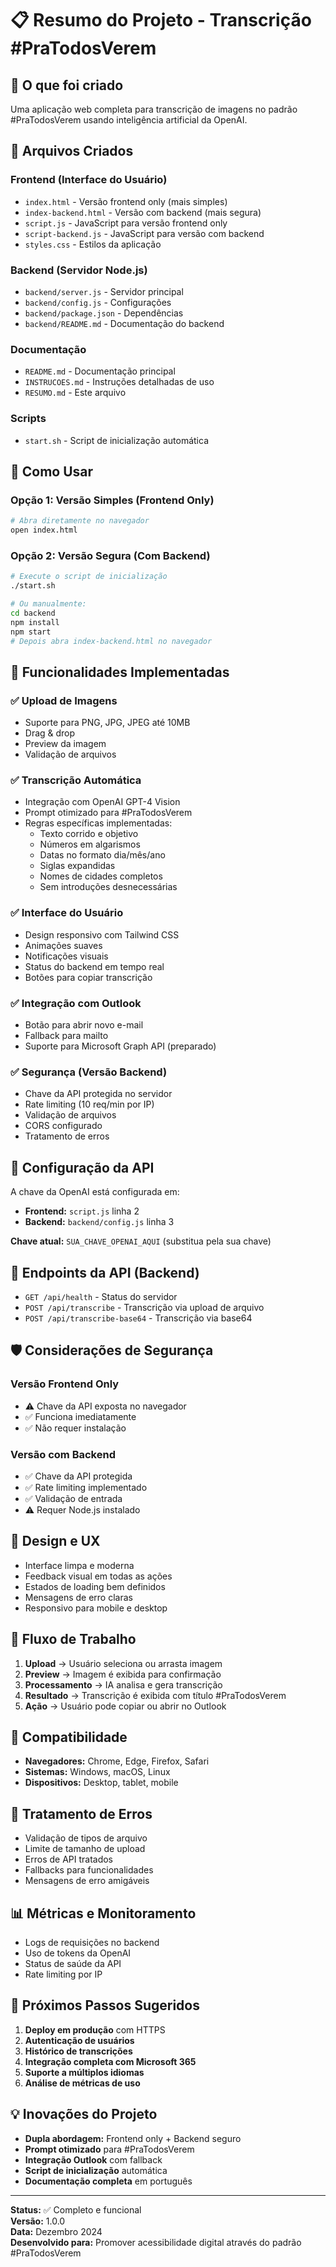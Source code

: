 # 📋 Resumo do Projeto - Transcrição #PraTodosVerem

## 🎯 O que foi criado

Uma aplicação web completa para transcrição de imagens no padrão #PraTodosVerem usando inteligência artificial da OpenAI.

## 📁 Arquivos Criados

### Frontend (Interface do Usuário)
- `index.html` - Versão frontend only (mais simples)
- `index-backend.html` - Versão com backend (mais segura)
- `script.js` - JavaScript para versão frontend only
- `script-backend.js` - JavaScript para versão com backend
- `styles.css` - Estilos da aplicação

### Backend (Servidor Node.js)
- `backend/server.js` - Servidor principal
- `backend/config.js` - Configurações
- `backend/package.json` - Dependências
- `backend/README.md` - Documentação do backend

### Documentação
- `README.md` - Documentação principal
- `INSTRUCOES.md` - Instruções detalhadas de uso
- `RESUMO.md` - Este arquivo

### Scripts
- `start.sh` - Script de inicialização automática

## 🚀 Como Usar

### Opção 1: Versão Simples (Frontend Only)
```bash
# Abra diretamente no navegador
open index.html
```

### Opção 2: Versão Segura (Com Backend)
```bash
# Execute o script de inicialização
./start.sh

# Ou manualmente:
cd backend
npm install
npm start
# Depois abra index-backend.html no navegador
```

## 🔧 Funcionalidades Implementadas

### ✅ Upload de Imagens
- Suporte para PNG, JPG, JPEG até 10MB
- Drag & drop
- Preview da imagem
- Validação de arquivos

### ✅ Transcrição Automática
- Integração com OpenAI GPT-4 Vision
- Prompt otimizado para #PraTodosVerem
- Regras específicas implementadas:
  - Texto corrido e objetivo
  - Números em algarismos
  - Datas no formato dia/mês/ano
  - Siglas expandidas
  - Nomes de cidades completos
  - Sem introduções desnecessárias

### ✅ Interface do Usuário
- Design responsivo com Tailwind CSS
- Animações suaves
- Notificações visuais
- Status do backend em tempo real
- Botões para copiar transcrição

### ✅ Integração com Outlook
- Botão para abrir novo e-mail
- Fallback para mailto
- Suporte para Microsoft Graph API (preparado)

### ✅ Segurança (Versão Backend)
- Chave da API protegida no servidor
- Rate limiting (10 req/min por IP)
- Validação de arquivos
- CORS configurado
- Tratamento de erros

## 🔑 Configuração da API

A chave da OpenAI está configurada em:
- **Frontend:** `script.js` linha 2
- **Backend:** `backend/config.js` linha 3

**Chave atual:** `SUA_CHAVE_OPENAI_AQUI` (substitua pela sua chave)

## 📡 Endpoints da API (Backend)

- `GET /api/health` - Status do servidor
- `POST /api/transcribe` - Transcrição via upload de arquivo
- `POST /api/transcribe-base64` - Transcrição via base64

## 🛡️ Considerações de Segurança

### Versão Frontend Only
- ⚠️ Chave da API exposta no navegador
- ✅ Funciona imediatamente
- ✅ Não requer instalação

### Versão com Backend
- ✅ Chave da API protegida
- ✅ Rate limiting implementado
- ✅ Validação de entrada
- ⚠️ Requer Node.js instalado

## 🎨 Design e UX

- Interface limpa e moderna
- Feedback visual em todas as ações
- Estados de loading bem definidos
- Mensagens de erro claras
- Responsivo para mobile e desktop

## 🔄 Fluxo de Trabalho

1. **Upload** → Usuário seleciona ou arrasta imagem
2. **Preview** → Imagem é exibida para confirmação
3. **Processamento** → IA analisa e gera transcrição
4. **Resultado** → Transcrição é exibida com título #PraTodosVerem
5. **Ação** → Usuário pode copiar ou abrir no Outlook

## 📱 Compatibilidade

- **Navegadores:** Chrome, Edge, Firefox, Safari
- **Sistemas:** Windows, macOS, Linux
- **Dispositivos:** Desktop, tablet, mobile

## 🐛 Tratamento de Erros

- Validação de tipos de arquivo
- Limite de tamanho de upload
- Erros de API tratados
- Fallbacks para funcionalidades
- Mensagens de erro amigáveis

## 📊 Métricas e Monitoramento

- Logs de requisições no backend
- Uso de tokens da OpenAI
- Status de saúde da API
- Rate limiting por IP

## 🚀 Próximos Passos Sugeridos

1. **Deploy em produção** com HTTPS
2. **Autenticação de usuários**
3. **Histórico de transcrições**
4. **Integração completa com Microsoft 365**
5. **Suporte a múltiplos idiomas**
6. **Análise de métricas de uso**

## 💡 Inovações do Projeto

- **Dupla abordagem:** Frontend only + Backend seguro
- **Prompt otimizado** para #PraTodosVerem
- **Integração Outlook** com fallback
- **Script de inicialização** automática
- **Documentação completa** em português

---

**Status:** ✅ Completo e funcional  
**Versão:** 1.0.0  
**Data:** Dezembro 2024  
**Desenvolvido para:** Promover acessibilidade digital através do padrão #PraTodosVerem 